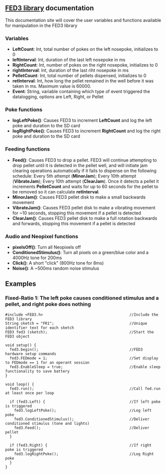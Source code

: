 ## [FED3 library](https://github.com/KravitzLabDevices/FED3_library) documentation

This documentation site will cover the user variables and functions available for manipulation in the FED3 library

### Variables 
- **LeftCount**: Int, total number of pokes on the left nosepoke, initializes to 0 
- **leftInterval**: Int, duration of the last left nosepoke in ms
- **RightCount**: Int, number of pokes on the right nosepoke, initializes to 0 
- **rightInterval**: Int, duration of the last riht nosepoke in ms
- **PelletCount**: Int, total number of pellets dispensed, initializes to 0
- **retInterval**: Int, how long the pellet remained in the well before it was taken in ms. Maximum value is 60000.
- **Event**: String, variable containing which type of event triggered the datalogging, options are Left, Right, or Pellet

### Poke functions
- **logLeftPoke()**: Causes FED3 to increment **LeftCount** and log the left poke and duration to the SD card
- **logRightPoke()**: Causes FED3 to increment **RightCount** and log the right poke and duration to the SD card

### Feeding functions
- **Feed()**: Causes FED3 to drop a pellet. FED3 will continue attempting to drop pellet until it is detected in the pellet well, and will initiate jam clearing operations automatically if it fails to dispense on the following schedule: Every 5th attempt (**MinorJam**); Every 10th attempt (**VibrateJam**); Every 10th attempt (**ClearJam**). Once it detects a pellet it increments **PelletCount** and waits for up to 60 seconds for the pellet to be removed so it can calculate **retInterval**.  
- **MinorJam()**: Causes FED3 pellet disk to make a small backwards movement 
- **VibrateJam()**: Causes FED3 pellet disk to make a vibrating movement for ~10 seconds, stopping this movement if a pellet is detected
- **ClearJam()**: Causes FED3 pellet disk to make a full rotation backwards and forwards, stopping this movement if a pellet is detected

### Audio and Neopixel functions
- **pixelsOff()**: Turn all Neopixels off
- **ConditionedStimulus()**: Turn all pixels on a green/blue color and a 4000Hz tone for 200ms
- **Click()**: A short "click" (800Hz tone for 8ms)
- **Noise()**: A ~500ms random noise stimulus


## Examples
### Fixed-Ratio 1: The left poke causes conditioned stimulus and a pellet, and right poke does nothing 

```
#include <FED3.h>                                       //Include the FED3 library 
String sketch = "FR1";                                  //Unique identifier text for each sketch
FED3 fed3 (sketch);                                     //Start the FED3 object

void setup() {
  fed3.begin();                                         //FED3 hardware setup commands
  fed3.FEDmode = 1;                                     //Set display to FEDmode == 1 for an operant session
  fed3.EnableSleep = true;                              //Enable sleep functionality to save battery
}

void loop() {
  fed3.run();                                           //Call fed.run at least once per loop

  if (fed3.Left) {                                      //If left poke is triggered
    fed3.logLeftPoke();                                 //Log left poke
    fed3.ConditionedStimulus();                         //Deliver conditioned stimulus (tone and lights)
    fed3.Feed();                                        //Deliver pellet
  }
  
  if (fed3.Right) {                                     //If right poke is triggered
    fed3.logRightPoke();                                //Log Right poke
  }
}
```
